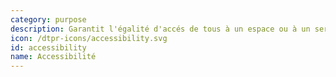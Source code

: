 ```yaml
---
category: purpose
description: Garantit l'égalité d'accés de tous à un espace ou à un service. 
icon: /dtpr-icons/accessibility.svg
id: accessibility
name: Accessibilité
---
```

